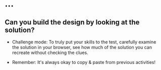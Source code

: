 # ...

## Can you build the design by looking at the solution?


- Challenge mode: To truly put your skills to the test, carefully examine the
  solution in your browser, see how much of the solution you can recreate
  without checking the clues.

- Remember: It's always okay to copy & paste from previous activities!

<!--



-----------------


Challenge 1:
-----------------------------------------------------

* Objective: Start

1. Open [challenge1.html](./challenge1.html) in your text editor and browser.

2. Examine the existing code.

3. Observe the results in your browser

4. Fix the code to achieve the results.



-----------------





Challenge 2:
----------------------------------


* Objective:

1. Open [challenge2.html](./challenge2.html) in your text editor and browser.

2. Examine the existing code.

3. Observe the results in your browser

4. Fix the code to achieve the results.


-----------------


Challenge 3:
----------------------------------


* Objective:

1. Open [challenge3.html](./challenge3.html) in your text editor and browser.

2. Examine the existing code.

3. Observe the results in your browser

4. Fix the code to achieve the results.



----------------------------------



Challenge 4:
----------------------------------

* Objective:

1. Open [challenge4.html](./challenge4.html) in your text editor and browser.

2. Examine the existing code.

3. Observe the results in your browser

4. Fix the code to achieve the results.
-->
